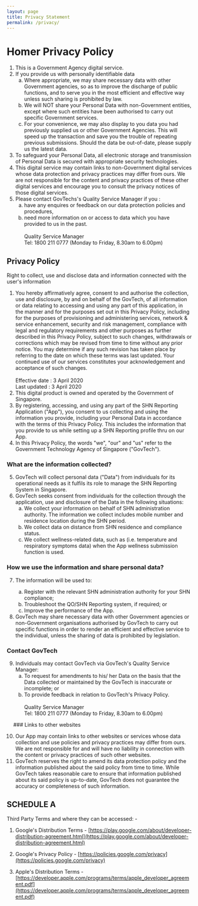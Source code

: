 ```yaml
---
layout: page
title: Privacy Statement
permalink: /privacy/
---
```


# Homer Privacy Policy

<ol>
  <li>This is a Government Agency digital service.</li>
  <li>If you provide us with personally identifiable data
    <ol type="a" style="list-style: lower-alpha">
      <li>Where appropriate, we may share necessary data with other Government agencies, so as to improve the discharge of public functions, and to serve you in the most efficient and effective way unless such sharing is prohibited by law.</li>
      <li>We will NOT share your Personal Data with non-Government entities, except where such entities have been authorised to carry out specific Government services.</li>
      <li>For your convenience, we may also display to you data you had previously supplied us or other Government Agencies. This will speed up the transaction and save you the trouble of repeating previous submissions. Should the data be out-of-date, please supply us the latest data.</li>
    </ol>
  </li>
  <li>To safeguard your Personal Data, all electronic storage and transmission of Personal Data is secured with appropriate security technologies.</li>
  <li>This digital service may contain links to non-Government digital services whose data protection and privacy practices may differ from ours. We are not responsible for the content and privacy practices of these other digital services and encourage you to consult the privacy notices of those digital services.</li>
  <li>Please contact GovTechs's Quality Service Manager if you :
    <ol type="a" style="list-style: lower-alpha">
      <li>have any enquires or feedback on our data protection policies and procedures,</li>
      <li>need more information on or access to data which you have provided to us in the past.</li>
      <br>Quality Service Manager
      <br>Tel: 1800 211 0777 (Monday to Friday, 8.30am to 6.00pm)
    </ol>
  </li>
</ol>

## Privacy Policy

Right to collect, use and disclose data and information connected with the user's information

<ol start="1">
  <li>You hereby affirmatively agree, consent to and authorise the collection, use and disclosure, by and on behalf of the GovTech, of all information or data relating to accessing and using any part of this application, in the manner and for the purposes set out in this Privacy Policy, including for the purposes of provisioning and administering services, network & service enhancement, security and risk management, compliance with legal and regulatory requirements and other purposes as further described in this Privacy Policy, subject to such changes, withdrawals or corrections which may be revised from time to time without any prior notice. You may determine if any such revision has taken place by referring to the date on which these terms was last updated. Your continued use of our services constitutes your acknowledgement and acceptance of such changes.</li>
  <br>Effective date : 3 April 2020
  <br>Last updated : 3 April 2020
  <li>This digital product is owned and operated by the Government of Singapore.</li>
  <li>By registering, accessing, and using any part of the SHN Reporting Application ("App"), you consent to us collecting and using the information you provide, including your Personal Data in accordance with the terms of this Privacy Policy. This includes the information that you provide to us while setting up a SHN Reporting profile thru on our App.</li>
  <li>In this Privacy Policy, the words "we", "our" and "us" refer to the Government Technology Agency of Singapore ("GovTech").</li>
</ol>

### What are the information collected?

<ol  start="5">
  <li>GovTech will collect personal data ("Data") from individuals for its operational needs as it fulfils its role to manage the SHN Reporting System in Singapore.</li>
  <li>GovTech seeks consent from individuals for the collection through the application, use and disclosure of the Data in the following situations:
    <ol type="a" style="list-style: lower-alpha">
      <li>We collect your information on behalf of SHN administration authority. The information we collect includes mobile number and residence location during the SHN period.</li>
      <li>We collect data on distance from SHN residence and compliance status.</li>
      <li>We collect wellness-related data, such as (i.e. temperature and respiratory symptoms data) when the App wellness submission function is used.</li>
    </ol>
  </li>
</ol>

### How we use the information and share personal data?

<ol start="7">
  <li>The information will be used to:</li>  
  <ol type="a" style="list-style: lower-alpha">
    <li>Register with the relevant SHN administration authority for your SHN compliance;</li>
    <li>Troubleshoot the QO/SHN Reporting system, if required; or</li>  
    <li>Improve the performance of the App.</li>
  </ol>
  <li>GovTech may share necessary data with other Government agencies or non-Government organisations authorised by GovTech to carry out specific functions in order to render an efficient and effective service to the individual, unless the sharing of data is prohibited by legislation.</li>
</ol>

### Contact GovTech

<ol start="9">
  <li>Individuals may contact GovTech via GovTech's Quality Service Manager:
    <ol type="a" style="list-style: lower-alpha">
      <li>To request for amendments to his/ her Data on the basis that the Data collected or maintained by the GovTech is inaccurate or incomplete; or</li>
      <li>To provide feedback in relation to GovTech's Privacy Policy.</li>
      <br>Quality Service Manager
      <br>Tel: 1800 211 0777 (Monday to Friday, 8.30am to 6.00pm)
    </ol>
  </li>
</ol>
 
### Links to other websites

<ol start="10">
  <li>Our App may contain links to other websites or services whose data collection and use policies and privacy practices may differ from ours. We are not responsible for and will have no liability in connection with the content or privacy practices of such other websites.</li>
  <li>GovTech reserves the right to amend its data protection policy and the information published about the said policy from time to time. While GovTech takes reasonable care to ensure that information published about its said policy is up-to-date, GovTech does not guarantee the accuracy or completeness of such information.</li>
</ol>

## SCHEDULE A

Third Party Terms and where they can be accessed: -

1. Google's Distribution Terms - [https://play.google.com/about/developer-distribution-agreement.html](https://play.google.com/about/developer-distribution-agreement.html)

2. Google's Privacy Policy - [https://policies.google.com/privacy](https://policies.google.com/privacy)

3. Apple's Distribution Terms - [https://developer.apple.com/programs/terms/apple_developer_agreement.pdf](https://developer.apple.com/programs/terms/apple_developer_agreement.pdf)